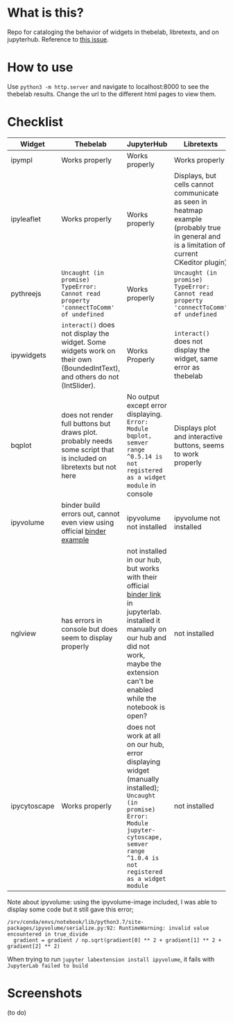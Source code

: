 # What is this?

Repo for cataloging the behavior of widgets in thebelab, libretexts, and on jupyterhub. Reference to [this issue](https://github.com/LibreTexts/metalc/issues/136#issue-575899944). 

# How to use

Use `python3 -m http.server` and navigate to localhost:8000 to see the thebelab results. Change the url to the different html pages to view them.

# Checklist

|Widget|Thebelab|JupyterHub|Libretexts|
|-|-|-|-|
|ipympl|Works properly|Works properly|Works properly|
|ipyleaflet|Works properly|Works properly|Displays, but cells cannot communicate as seen in heatmap example (probably true in general and is a limitation of current CKeditor plugin)|
|pythreejs|`Uncaught (in promise) TypeError: Cannot read property 'connectToComm' of undefined`|Works properly|`Uncaught (in promise) TypeError: Cannot read property 'connectToComm' of undefined`|
|ipywidgets|`interact()` does not display the widget. Some widgets work on their own (BoundedIntText), and others do not (IntSlider).|Works Properly|`interact()` does not display the widget, same error as thebelab|
|bqplot|does not render full buttons but draws plot. probably needs some script that is included on libretexts but not here|No output except error displaying. `Error: Module bqplot, semver range ^0.5.14 is not registered as a widget module` in console|Displays plot and interactive buttons, seems to work properly|
|ipyvolume|binder build errors out, cannot even view using official [binder example](https://mybinder.org/v2/gh/maartenbreddels/ipyvolume/master?filepath=notebooks/simple.ipynb)|ipyvolume not installed|ipyvolume not installed|
|nglview|has errors in console but does seem to display properly|not installed in our hub, but works with their official [binder link](https://github.com/nglviewer/nglview) in jupyterlab. installed it manually on our hub and did not work, maybe the extension can't be enabled while the notebook is open?|not installed|
|ipycytoscape|Works properly|does not work at all on our hub, error displaying widget (manually installed); `Uncaught (in promise) Error: Module jupyter-cytoscape, semver range ^1.0.4 is not registered as a widget module`|not installed|

Note about ipyvolume: using the ipyvolume-image included, I was able to display some code but it still gave this error; 
```
/srv/conda/envs/notebook/lib/python3.7/site-packages/ipyvolume/serialize.py:92: RuntimeWarning: invalid value encountered in true_divide
  gradient = gradient / np.sqrt(gradient[0] ** 2 + gradient[1] ** 2 + gradient[2] ** 2)
```

When trying to run `jupyter labextension install ipyvolume`, it fails with `JupyterLab failed to build`

# Screenshots

(to do)

